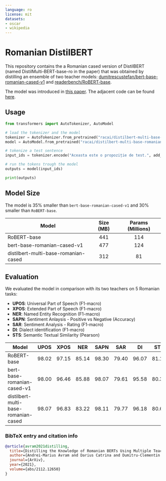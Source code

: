 ```yaml
---
language: ro
license: mit
datasets:
- oscar
- wikipedia
---
```


# Romanian DistilBERT

This repository contains the a Romanian cased version of DistilBERT (named DistilMulti-BERT-base-ro in the paper) that was obtained by distilling an ensemble of two teacher models: [dumitrescustefan/bert-base-romanian-cased-v1](https://huggingface.co/dumitrescustefan/bert-base-romanian-cased-v1) and [readerbench/RoBERT-base](https://huggingface.co/readerbench/RoBERT-base). 

The model was introduced in [this paper](https://arxiv.org/abs/2112.12650). The adjacent code can be found
[here](https://github.com/racai-ai/Romanian-DistilBERT).

## Usage

```python
from transformers import AutoTokenizer, AutoModel

# load the tokenizer and the model
tokenizer = AutoTokenizer.from_pretrained("racai/distilbert-multi-base-romanian-cased")
model = AutoModel.from_pretrained("racai/distilbert-multi-base-romanian-cased")

# tokenize a test sentence
input_ids = tokenizer.encode("Aceasta este o propoziție de test.", add_special_tokens=True, return_tensors="pt")

# run the tokens trough the model
outputs = model(input_ids)

print(outputs)
```

## Model Size

The model is 35% smaller than `bert-base-romanian-cased-v1` and 30% smaller than `RoBERT-base`.

| Model                          | Size (MB) | Params (Millions) |
|--------------------------------|:---------:|:----------------:| 
| RoBERT-base | 441 | 114 |
| bert-base-romanian-cased-v1    | 477 | 124 |
| distilbert-multi-base-romanian-cased | 312 | 81 |

## Evaluation

We evaluated the model in comparison with its two teachers on 5 Romanian tasks:

- **UPOS**: Universal Part of Speech (F1-macro)
- **XPOS**: Extended Part of Speech (F1-macro)
- **NER**: Named Entity Recognition (F1-macro)
- **SAPN**: Sentiment Anlaysis - Positive vs Negative (Accuracy)
- **SAR**: Sentiment Analysis - Rating (F1-macro)
- **DI**: Dialect identification  (F1-macro)
- **STS**: Semantic Textual Similarity (Pearson)

| Model                          | UPOS | XPOS | NER | SAPN | SAR | DI | STS |
|--------------------------------|:----:|:----:|:---:|:----:|:---:|:--:|:---:|
| RoBERT-base | 98.02 | 97.15 | 85.14 | 98.30 | 79.40 | 96.07 | 81.18 |
| bert-base-romanian-cased-v1    | 98.00 | 96.46 | 85.88 | 98.07 | 79.61 | 95.58 | 80.30 |
| distilbert-multi-base-romanian-cased | 98.07 | 96.83 | 83.22 | 98.11 | 79.77 | 96.18 | 80.66 |

### BibTeX entry and citation info
```bibtex
@article{avram2021distilling,
  title={Distilling the Knowledge of Romanian BERTs Using Multiple Teachers},
  author={Andrei-Marius Avram and Darius Catrina and Dumitru-Clementin Cercel and Mihai Dascălu and Traian Rebedea and Vasile Păiş and Dan Tufiş},
  journal={ArXiv},
  year={2021},
  volume={abs/2112.12650}
}
```